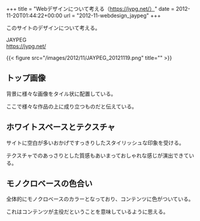 +++
title = "Webデザインについて考える（https://jypg.net/）"
date = 2012-11-20T01:44:22+00:00
url = "2012-11-webdesign_jaypeg"
+++

このサイトのデザインについて考える。 

JAYPEG  
<https://jypg.net/> 

{{< figure src="/images/2012/11/JAYPEG_20121119.png" title="" >}}

## トップ画像

背景に様々な画像をタイル状に配置している。 

ここで様々な作品の上に成り立つものだと伝えている。 

## ホワイトスペースとテクスチャ

サイトに空白が多いおかげですっきりしたスタイリッシュな印象を受ける。 

テクスチャでのあっさりとした質感もあいまっておしゃれな感じが演出できている。 

## モノクロベースの色合い

全体的にモノクロベースのカラーとなっており、コンテンツに色がついている。 

これはコンテンツが主役だということを意味しているように思える。